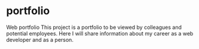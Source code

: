 # portfolio
Web portfolio
This project is a portfolio to be viewed by colleagues and potential employees. Here I will share information about my career as a web developer and as a person.
